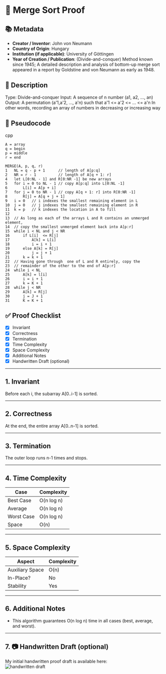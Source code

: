 # 📝 Merge Sort Proof

## 📚 Metadata
- **Creator / Inventor**:  John von Neumann
- **Country of Origin**: Hungary
- **Institution (if applicable)**: University of Göttingen 
- **Year of Creation / Publication**: (Divide-and-conquer) Method known since 1945; A detailed description and analysis of bottom-up merge sort appeared in a report by Goldstine and von Neumann as early as 1948. 

## 📝 Description
Type: Divide-and-conquer
Input: A sequence of n number (a1, a2, ..., an)
Output: A permutation (a'1,a'2, ..., a'n) such that a'1 <= a'2 <= ... <= a'n
In other words, recording an array of numbers in decreasing or increasing way

## 📝 Pseudocode
cpp
``` 
A = array 
q = begin
p = middle 
r = end 

MERGE(A, p, q, r)
1   NL = q - p + 1      // length of A[p:q]
2   NR = r - 1          // length of A[q + 1: r]
4   let L[0:NL - 1] and R[0:NR -1] be new arrays
5   for i = 0 to NL - 1 // copy A[p:q] into L[0:NL -1]
6       L[i] = A[p + i]
7   for j = 0 to NR - 1 // copy A[q + 1: r] into R[0:NR -1]
8       R[j] = A[q + j + 1] 
9   i = 0   // i indexes the smallest remaining element in L
10  j = 0   // j indexes the smallest remaining element in R
11  k = p   // k indexes the location in A to fill
12  
13  // As long as each of the arrays L and R contains an unmerged element,
14  // copy the smallest unmerged element back into A[p:r]
15  while i < NL and j < NR
16      if L[i]  <= R[j]
17          A[k] = L[i]
18          i = i + 1
19      else A[k] = R[j]
20          j = j + 1
21      k = k + 1
22  // Having gone through  one of L and R entirely, copy the
23  // remainder of the other to the end of A[p:r]
24  while i < NL
25      A[k] = l[i]
26      i = i + 1
27      k = K + 1
28  while j < NR
29      A[k] = R[j]
30      j = J + 1
31      K = K + 1

```

## ✅ Proof Checklist
- [x] Invariant  
- [x] Correctness  
- [x] Termination  
- [x] Time Complexity  
- [x] Space Complexity  
- [x] Additional Notes  
- [x] Handwritten Draft (optional)  

---

## 1. Invariant
Before each i, the subarray A[0..i-1] is sorted.

---

## 2. Correctness
At the end, the entire array A[0..n-1] is sorted.

---

## 3. Termination
The outer loop runs n-1 times and stops.

---

## 4. Time Complexity
| Case        | Complexity |
|-------------|------------|
| Best Case   | O(n log n) |
| Average     | O(n log n) |
| Worst Case  | O(n log n) |
| Space       | O(n)       |

---

## 5. Space Complexity

| Aspect           | Complexity |
|------------------|------------|
| Auxiliary Space  | O(n)       |
| In-Place?        | No         |
| Stability        | Yes        |

---

## 6. Additional Notes
- This algorithm guarantees O(n log n) time in all cases (best, average, and worst).

---

## 7. 📷 Handwritten Draft (optional)
My initial handwritten proof draft is available here:  
![handwritten draft](./assets/merge_sort_handwritten.jpg)